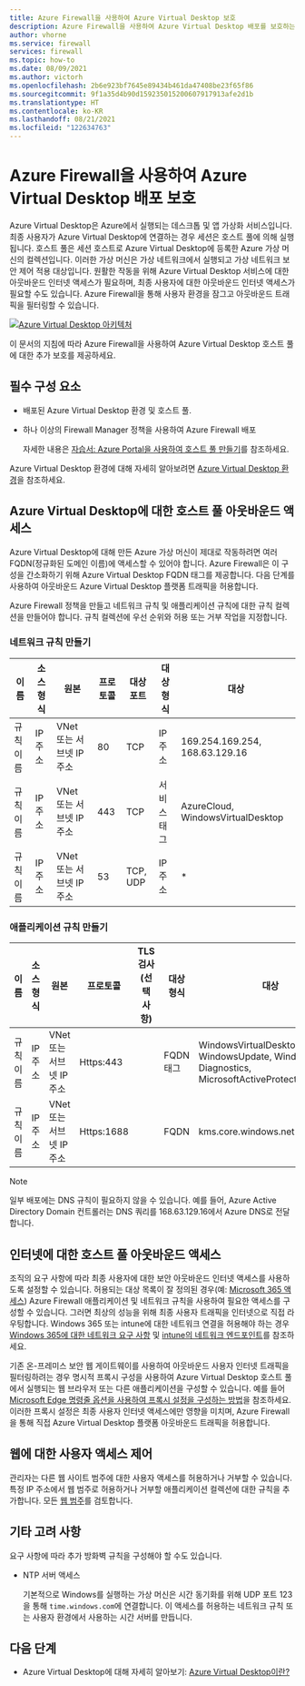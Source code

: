 ```yaml
---
title: Azure Firewall을 사용하여 Azure Virtual Desktop 보호
description: Azure Firewall을 사용하여 Azure Virtual Desktop 배포를 보호하는 방법 알아보기
author: vhorne
ms.service: firewall
services: firewall
ms.topic: how-to
ms.date: 08/09/2021
ms.author: victorh
ms.openlocfilehash: 2b6e923bf7645e89434b461da47408be23f65f86
ms.sourcegitcommit: 9f1a35d4b90d159235015200607917913afe2d1b
ms.translationtype: HT
ms.contentlocale: ko-KR
ms.lasthandoff: 08/21/2021
ms.locfileid: "122634763"
---
```

# <a name="use-azure-firewall-to-protect-azure-virtual-desktop-deployments"></a>Azure Firewall을 사용하여 Azure Virtual Desktop 배포 보호

Azure Virtual Desktop은 Azure에서 실행되는 데스크톱 및 앱 가상화 서비스입니다. 최종 사용자가 Azure Virtual Desktop에 연결하는 경우 세션은 호스트 풀에 의해 실행됩니다. 호스트 풀은 세션 호스트로 Azure Virtual Desktop에 등록한 Azure 가상 머신의 컬렉션입니다. 이러한 가상 머신은 가상 네트워크에서 실행되고 가상 네트워크 보안 제어 적용 대상입니다. 원활한 작동을 위해 Azure Virtual Desktop 서비스에 대한 아웃바운드 인터넷 액세스가 필요하며, 최종 사용자에 대한 아웃바운드 인터넷 액세스가 필요할 수도 있습니다. Azure Firewall을 통해 사용자 환경을 잠그고 아웃바운드 트래픽을 필터링할 수 있습니다.

[ ![Azure Virtual Desktop 아키텍처](media/protect-windows-virtual-desktop/windows-virtual-desktop-architecture-diagram.png) ](media/protect-windows-virtual-desktop/windows-virtual-desktop-architecture-diagram.png#lightbox)

이 문서의 지침에 따라 Azure Firewall을 사용하여 Azure Virtual Desktop 호스트 풀에 대한 추가 보호를 제공하세요.

## <a name="prerequisites"></a>필수 구성 요소


 - 배포된 Azure Virtual Desktop 환경 및 호스트 풀.
 - 하나 이상의 Firewall Manager 정책을 사용하여 Azure Firewall 배포 

   자세한 내용은 [자습서: Azure Portal을 사용하여 호스트 풀 만들기](../virtual-desktop/create-host-pools-azure-marketplace.md)를 참조하세요.

Azure Virtual Desktop 환경에 대해 자세히 알아보려면 [Azure Virtual Desktop 환경](../virtual-desktop/environment-setup.md)을 참조하세요.

## <a name="host-pool-outbound-access-to-azure-virtual-desktop"></a>Azure Virtual Desktop에 대한 호스트 풀 아웃바운드 액세스

Azure Virtual Desktop에 대해 만든 Azure 가상 머신이 제대로 작동하려면 여러 FQDN(정규화된 도메인 이름)에 액세스할 수 있어야 합니다. Azure Firewall은 이 구성을 간소화하기 위해 Azure Virtual Desktop FQDN 태그를 제공합니다. 다음 단계를 사용하여 아웃바운드 Azure Virtual Desktop 플랫폼 트래픽을 허용합니다.

Azure Firewall 정책을 만들고 네트워크 규칙 및 애플리케이션 규칙에 대한 규칙 컬렉션을 만들어야 합니다. 규칙 컬렉션에 우선 순위와 허용 또는 거부 작업을 지정합니다. 

### <a name="create-network-rules"></a>네트워크 규칙 만들기

| 이름 | 소스 형식 | 원본 | 프로토콜 | 대상 포트 | 대상 형식 | 대상 
--- | --- | --- | --- | --- | --- | ---
| 규칙 이름 | IP 주소 | VNet 또는 서브넷 IP 주소 | 80 | TCP |  IP 주소 | 169.254.169.254, 168.63.129.16
| 규칙 이름 | IP 주소 | VNet 또는 서브넷 IP 주소 | 443 | TCP | 서비스 태그 | AzureCloud, WindowsVirtualDesktop
| 규칙 이름 | IP 주소 | VNet 또는 서브넷 IP 주소 | 53 | TCP, UDP | IP 주소 | *


### <a name="create-application-rules"></a>애플리케이션 규칙 만들기 

| 이름 | 소스 형식 | 원본 | 프로토콜 | TLS 검사(선택 사항) | 대상 형식 | 대상 
--- | --- | --- | --- | --- | --- | ---
| 규칙 이름 | IP 주소 | VNet 또는 서브넷 IP 주소 | Https:443 | | FQDN 태그 | WindowsVirtualDesktop, WindowsUpdate, Windows Diagnostics, MicrosoftActiveProtectionService |
| 규칙 이름 | IP 주소 | VNet 또는 서브넷 IP 주소 | Https:1688 | | FQDN | kms.core.windows.net 

> [!NOTE]
> 일부 배포에는 DNS 규칙이 필요하지 않을 수 있습니다. 예를 들어, Azure Active Directory Domain 컨트롤러는 DNS 쿼리를 168.63.129.16에서 Azure DNS로 전달합니다.

## <a name="host-pool-outbound-access-to-the-internet"></a>인터넷에 대한 호스트 풀 아웃바운드 액세스

조직의 요구 사항에 따라 최종 사용자에 대한 보안 아웃바운드 인터넷 액세스를 사용하도록 설정할 수 있습니다. 허용되는 대상 목록이 잘 정의된 경우(예: [Microsoft 365 액세스](/microsoft-365/enterprise/microsoft-365-ip-web-service)) Azure Firewall 애플리케이션 및 네트워크 규칙을 사용하여 필요한 액세스를 구성할 수 있습니다. 그러면 최상의 성능을 위해 최종 사용자 트래픽을 인터넷으로 직접 라우팅합니다. Windows 365 또는 intune에 대한 네트워크 연결을 허용해야 하는 경우 [Windows 365에 대한 네트워크 요구 사항](/windows-365/requirements-network#allow-network-connectivity) 및 [intune의 네트워크 엔드포인트](/mem/intune/fundamentals/intune-endpoints)를 참조하세요.

기존 온-프레미스 보안 웹 게이트웨이를 사용하여 아웃바운드 사용자 인터넷 트래픽을 필터링하려는 경우 명시적 프록시 구성을 사용하여 Azure Virtual Desktop 호스트 풀에서 실행되는 웹 브라우저 또는 다른 애플리케이션을 구성할 수 있습니다. 예를 들어 [Microsoft Edge 명령줄 옵션을 사용하여 프록시 설정을 구성하는 방법](/deployedge/edge-learnmore-cmdline-options-proxy-settings)을 참조하세요. 이러한 프록시 설정은 최종 사용자 인터넷 액세스에만 영향을 미치며, Azure Firewall을 통해 직접 Azure Virtual Desktop 플랫폼 아웃바운드 트래픽을 허용합니다. 

## <a name="control-user-access-to-the-web"></a>웹에 대한 사용자 액세스 제어

관리자는 다른 웹 사이트 범주에 대한 사용자 액세스를 허용하거나 거부할 수 있습니다. 특정 IP 주소에서 웹 범주로 허용하거나 거부할 애플리케이션 컬렉션에 대한 규칙을 추가합니다. 모든 [웹 범주](web-categories.md)를 검토합니다. 

## <a name="additional-considerations"></a>기타 고려 사항

요구 사항에 따라 추가 방화벽 규칙을 구성해야 할 수도 있습니다.

- NTP 서버 액세스

  기본적으로 Windows를 실행하는 가상 머신은 시간 동기화를 위해 UDP 포트 123을 통해 `time.windows.com`에 연결합니다. 이 액세스를 허용하는 네트워크 규칙 또는 사용자 환경에서 사용하는 시간 서버를 만듭니다.

## <a name="next-steps"></a>다음 단계

- Azure Virtual Desktop에 대해 자세히 알아보기: [Azure Virtual Desktop이란?](../virtual-desktop/overview.md)
